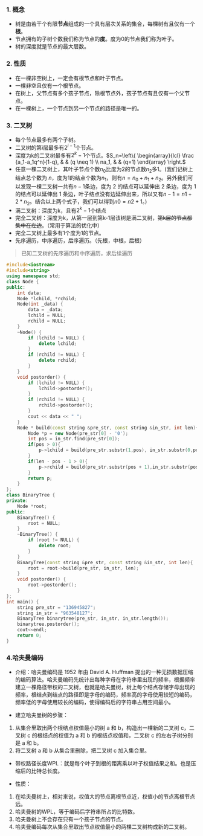 ### 1. 概念

- 树是由若干个有限**节点**组成的一个具有层次关系的集合，每棵树有且仅有一个**根**。
- 节点拥有的子树个数我们称为节点的**度**。度为0的节点我们称为叶子。
- 树的深度就是节点的最大层数。

### 2. 性质

- 在一棵非空树上，一定会有根节点和叶子节点。
- 一棵非空且仅有一个根节点。
- 在树上，父节点有多个孩子节点，除根节点外，孩子节点有且仅有一个父节点。
- 在一棵树上，一个节点到另一个节点的路径是唯一的。

### 3. 二叉树

- 每个节点最多有两个子树。
- 二叉树的第i层最多有$2^{i-1}$个节点。
- 深度为k的二叉树最多有$2^k-1$个节点。$S_n=\left\{ \begin{array}{lcl} \frac {a_1-a_1q^n}{1-q}, & & (q \neq 1) \\ na_1, & & (q=1) \end{array} \right.$
- 任意一棵二叉树上，其叶子节点个数$n_0$比度为2的节点数$n_2$多1。(我们记树上结点总个数为 $n$，度为1的结点个数为$n_1$，则有$n=n_0+n_1+n_2$。另外我们可以发现一棵二叉树一共有$n - 1$条边，度为 2 的结点可以延伸出 2 条边，度为 1 的结点可以延伸出 1 条边，叶子结点没有边延伸出来，所以又有$n-1=n1+2*n_2$。结合以上两个式子，我们可以得到$n0 =n2+1$。)
- 满二叉树：深度为k，且有$2^k-1$个结点
- 完全二叉树：深度为k，从第一层到第k-1层该树是满二叉树，~~第k层的节点都集中在左边~~。（常用于算法的优化中）
- 完全二叉树上最多有1个度为1的节点。
- 先序遍历，中序遍历，后序遍历。（先根，中根，后根）

> 已知二叉树的先序遍历和中序遍历，求后续遍历
```cpp
#include<iostream>
#include<string>
using namespace std;
class Node {
public:
    int data;
    Node *lchild, *rchild;
    Node(int _data) {
        data = _data;
        lchild = NULL;
        rchild = NULL;
    }
    ~Node() {
        if (lchild != NULL) {
            delete lchild;
        }
        if (rchild != NULL) {
            delete rchild;
        }
    }
    void postorder() {
        if (lchild != NULL) {
            lchild->postorder();
        }
        if (rchild != NULL) {
            rchild->postorder();
        }
        cout << data << " ";
    }
    Node * build(const string &pre_str, const string &in_str, int len){
        Node *p = new Node(pre_str[0] - '0');
        int pos = in_str.find(pre_str[0]);
        if(pos > 0){
            p->lchild = build(pre_str.substr(1,pos), in_str.substr(0,pos), pos);
        }
        if(len - pos - 1 > 0){
            p->rchild = build(pre_str.substr(pos + 1),in_str.substr(pos + 1), len - pos - 1);
        }
        return p;
    }
};
class BinaryTree {
private:
    Node *root;
public:
    BinaryTree() {
        root = NULL;
    }
    ~BinaryTree() {
        if (root != NULL) {
            delete root;
        }
    }
    BinaryTree(const string &pre_str, const string &in_str, int len){
        root = root->build(pre_str, in_str, len);
    }
    void postorder() {
        root->postorder();
    }
};
int main() {
    string pre_str = "136945827";
    string in_str = "963548127";
    BinaryTree binarytree(pre_str, in_str, in_str.length());
    binarytree.postorder();
    cout<<endl;
    return 0;
}
```

### 4.哈夫曼编码

- 介绍：哈夫曼编码是 1952 年由 David A. Huffman 提出的一种无损数据压缩的编码算法。哈夫曼编码先统计出每种字母在字符串里出现的频率，根据频率建立一棵路径带权的二叉树，也就是哈夫曼树，树上每个结点存储字母出现的频率，根结点到结点的路径即是字母的编码，频率高的字母使用较短的编码，频率低的字母使用较长的编码，使得编码后的字符串占用空间最小。

- 建立哈夫曼树的步骤：
 1. 从集合里取出两个根结点权值最小的树 a 和 b，构造出一棵新的二叉树 c，二叉树 c 的根结点的权值为 a 和 b 的根结点权值和，二叉树 c 的左右子树分别是 a 和 b。
 2. 将二叉树 a 和 b 从集合里删除，把二叉树 c 加入集合里。

- 带权路径长度WPL：就是每个叶子到根的距离乘以叶子权值结果之和。也是压缩后的比特总长度。

- 性质：
 1. 在哈夫曼树上，相对来说，权值大的节点离根节点近，权值小的节点离根节点远。
 2. 哈夫曼树的WPL，等于编码后字符串所占的比特数。
 3. 哈夫曼树上不会存在只有一个孩子节点的节点。
 4. 哈夫曼编码每次从集合里取出节点权值最小的两棵二叉树构成新的二叉树。
